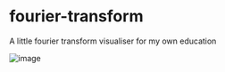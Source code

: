 # fourier-transform
A little fourier transform visualiser for my own education

![image](https://user-images.githubusercontent.com/19623152/220944221-33f5133e-d4d4-46ac-9f72-8446067e00e2.png)
